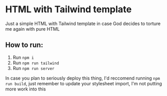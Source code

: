 # HTML with Tailwind template

Just a simple HTML with Tailwind template in case God decides to torture me again with pure HTML

## How to run:

1. Run `npm i`
2. Run `npm run tailwind`
3. Run `npm run server`

In case you plan to seriously deploy this thing, I'd reccomend running `npm run build`, just remember to update your stylesheet import, I'm not putting more work into this
